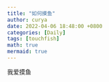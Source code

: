 ```yaml
---
title: "如何摸鱼"
author: curya
date: 2022-04-06 18:48:00 +0800
categories: [Daily]
tags: [touchfish]
math: true
mermaid: true
---
```


我爱摸鱼
